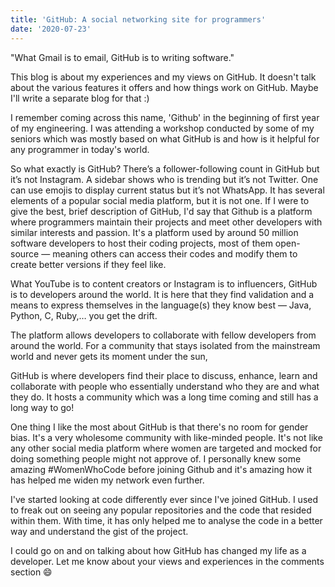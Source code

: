 ```yaml
---
title: 'GitHub: A social networking site for programmers'
date: '2020-07-23'
---
```


"What Gmail is to email, GitHub is to writing software."

This blog is about my experiences and my views on GitHub. It doesn't talk about the various features it offers and how things work on GitHub. Maybe I'll write a separate blog for that :)

I remember coming across this name, 'Github' in the beginning of first year of my engineering. I was attending a workshop conducted by some of my seniors which was mostly based on what GitHub is and how is it helpful for any programmer in today's world.

So what exactly is GitHub?
There’s a follower-following count in GitHub but it’s not Instagram. A sidebar shows who is trending but it’s not Twitter. One can use emojis to display current status but it’s not WhatsApp. It has several elements of a popular social media platform, but it is not one. If I were to give the best, brief description of GitHub, I'd say that Github is a platform where programmers maintain their projects and meet other developers with similar interests and passion. It's a platform used by around 50 million software developers to host their coding projects, most of them open-source — meaning others can access their codes and modify them to create better versions if they feel like.

What YouTube is to content creators or Instagram is to influencers, GitHub is to developers around the world. It is here that they find validation and a means to express themselves in the language(s) they know best — Java, Python, C, Ruby,… you get the drift.

The platform allows developers to collaborate with fellow developers from around the world. For a community that stays isolated from the mainstream world and never gets its moment under the sun,

GitHub is where developers find their place to discuss, enhance, learn and collaborate with people who essentially understand who they are and what they do. It hosts a community which was a long time coming and still has a long way to go!

One thing I like the most about GitHub is that there's no room for gender bias. It's a very wholesome community with like-minded people. It's not like any other social media platform where women are targeted and mocked for doing something people might not approve of. I personally knew some amazing #WomenWhoCode before joining Github and it's amazing how it has helped me widen my network even further.

I've started looking at code differently ever since I've joined GitHub. I used to freak out on seeing any popular repositories and the code that resided within them. With time, it has only helped me to analyse the code in a better way and understand the gist of the project.

I could go on and on talking about how GitHub has changed my life as a developer. Let me know about your views and experiences in the comments section 😄